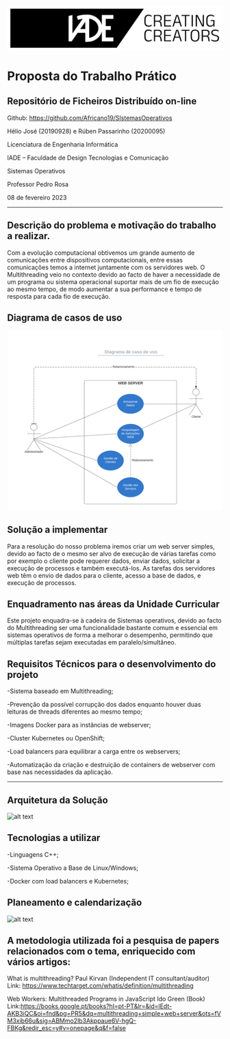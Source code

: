 ![alt text](https://github.com/Africano19/SIstemasOperativos/blob/main/Assets/2f29bd5b6a914b7d341620e46b381d56.png "Logo Title Text 1")

# Proposta do Trabalho Prático

## Repositório de Ficheiros Distribuído on-line
Github:
https://github.com/Africano19/SIstemasOperativos


Hélio José (20190928) e Rúben Passarinho (20200095)




Licenciatura de Engenharia Informática 




IADE – Faculdade de Design Tecnologias e Comunicação 


Sistemas Operativos




Professor Pedro Rosa

08 de fevereiro 2023

---------------------------------------------------------------------------------------------------------------------------------
## Descrição do problema e motivação do trabalho a realizar.

Com a evolução computacional obtivemos um grande aumento de comunicações entre dispositivos computacionais, entre essas comunicações temos a internet juntamente com os servidores web. 
O Multithreading veio no contexto devido ao facto de haver a necessidade de um programa ou sistema operacional suportar mais de um fio de execução ao mesmo tempo, de modo aumentar a sua performance e tempo de resposta para cada fio de execução. 


## Diagrama de casos de uso

![alt text](https://github.com/Africano19/SIstemasOperativos/blob/main/Assets/Diagrama%20de%20caso%20de%20uso.png "Logo Title Text 1")

## Solução a implementar

   Para a resolução do nosso problema iremos criar um web server simples, devido ao facto de o mesmo ser alvo de execução de várias tarefas como por exemplo o cliente pode requerer dados, enviar dados, solicitar a execução de processos e também executá-los. As tarefas dos servidores web têm o envio de dados para o cliente, acesso a base de dados, e execução de processos.


  ## Enquadramento nas áreas da Unidade Curricular 

   Este projeto enquadra-se à cadeira de Sistemas operativos, devido ao facto do Multithreading ser uma funcionalidade bastante comum e essencial em sistemas operativos de forma a melhorar o desempenho, permitindo que múltiplas tarefas sejam executadas em paralelo/simultâneo.


  ## Requisitos Técnicos para o desenvolvimento do projeto

   -Sistema baseado em Multithreading;
   
   -Prevenção da possível corrupção dos dados enquanto houver duas leituras de threads diferentes ao mesmo tempo;
   
   -Imagens Docker para as instâncias de webserver;
   
   -Cluster Kubernetes ou OpenShift;
   
   -Load balancers para equilibrar a carga entre os webservers;
   
   -Automatização da criação e destruição de containers de webserver com base nas necessidades da aplicação.

---------------------------------------------------------------------------------------------------------------------------------

## Arquitetura da Solução

![alt text](https://github.com/Africano19/SIstemasOperativos/blob/main/Assets/Imagem%20WhatsApp%202023-02-10%20%C3%A0s%2009.35.30.jpg "Logo Title Text 1")

## Tecnologias a utilizar

   -Linguagens C++;
   
   -Sistema Operativo a Base de Linux/Windows;
   
   -Docker com load balancers e Kubernetes;


## Planeamento e calendarização

![alt text](https://github.com/Africano19/SIstemasOperativos/blob/main/Assets/Gr%C3%A1fico%20de%20Gantt%20simples%20(2).png "Logo Title Text 1")

## A metodologia utilizada foi a pesquisa de papers relacionados com o tema, enriquecido com vários artigos:

What is multithreading?
Paul Kirvan (Independent IT consultant/auditor)
Link: https://www.techtarget.com/whatis/definition/multithreading

Web Workers: Multithreaded Programs in JavaScript
Ido Green (Book) Link:https://books.google.pt/books?hl=pt-PT&lr=&id=lEdt-AKB3iQC&oi=fnd&pg=PR5&dq=multithreading+simple+web+server&ots=fVM3xib66u&sig=ABMmo2lb3Akppaue6V-hgQ-FBKg&redir_esc=y#v=onepage&q&f=false
